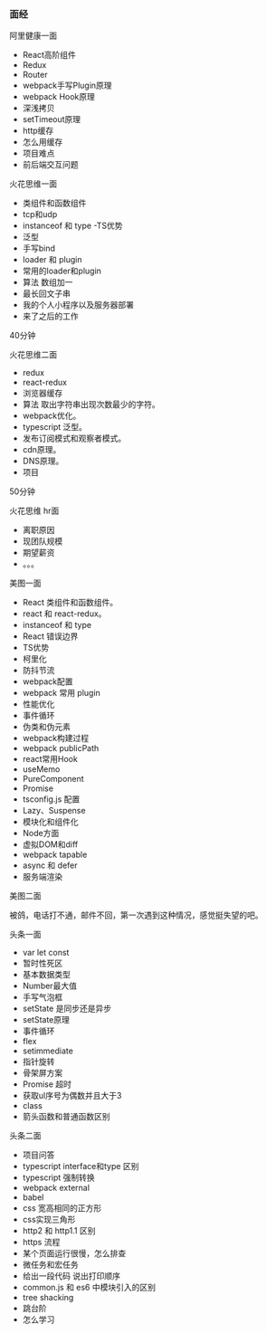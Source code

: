 ### 面经

阿里健康一面

- React高阶组件
- Redux
- Router
- webpack手写Plugin原理
- webpack Hook原理
- 深浅拷贝
- setTimeout原理
- http缓存
- 怎么用缓存
- 项目难点
- 前后端交互问题

火花思维一面

- 类组件和函数组件
- tcp和udp
- instanceof 和 type
 -TS优势
- 泛型
- 手写bind
- loader 和 plugin
- 常用的loader和plugin
- 算法 数组加一
- 最长回文子串
- 我的个人小程序以及服务器部署
- 来了之后的工作

40分钟

火花思维二面

- redux
- react-redux
- 浏览器缓存
- 算法 取出字符串出现次数最少的字符。
- webpack优化。
- typescript 泛型。
- 发布订阅模式和观察者模式。
- cdn原理。
- DNS原理。
- 项目

50分钟

火花思维 hr面

- 离职原因
- 现团队规模
- 期望薪资
- 。。。


美图一面

- React 类组件和函数组件。
- react 和 react-redux。
- instanceof 和 type
- React 错误边界
- TS优势
- 柯里化
- 防抖节流
- webpack配置
- webpack 常用 plugin
- 性能优化
- 事件循环
- 伪类和伪元素
- webpack构建过程
- webpack publicPath
- react常用Hook
- useMemo
- PureComponent
- Promise
- tsconfig.js 配置
- Lazy、Suspense
- 模块化和组件化
- Node方面
- 虚拟DOM和diff
- webpack tapable
- async 和 defer
- 服务端渲染

美图二面

被鸽，电话打不通，邮件不回，第一次遇到这种情况，感觉挺失望的吧。

头条一面

- var let const
- 暂时性死区
- 基本数据类型
- Number最大值
- 手写气泡框
- setState 是同步还是异步
- setState原理
- 事件循环
- flex
- setimmediate
- 指针旋转
- 骨架屏方案
- Promise 超时
- 获取ul序号为偶数并且大于3
- class
- 箭头函数和普通函数区别

头条二面

- 项目问答
- typescript interface和type 区别
- typescript 强制转换
- webpack external
- babel
- css 宽高相同的正方形
- css实现三角形
- http2 和 http1.1 区别
- https 流程
- 某个页面运行很慢，怎么排查
- 微任务和宏任务
- 给出一段代码 说出打印顺序
- common.js 和 es6 中模块引入的区别
- tree shacking
- 跳台阶
- 怎么学习
